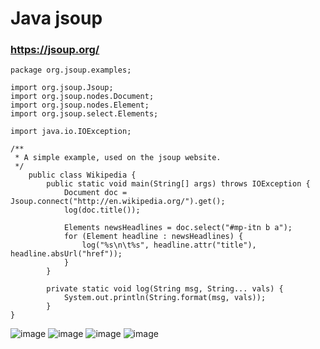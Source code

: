 #  Java jsoup
### https://jsoup.org/
```
package org.jsoup.examples;

import org.jsoup.Jsoup;
import org.jsoup.nodes.Document;
import org.jsoup.nodes.Element;
import org.jsoup.select.Elements;

import java.io.IOException;

/**
 * A simple example, used on the jsoup website.
 */
	public class Wikipedia {
		public static void main(String[] args) throws IOException {
			Document doc = Jsoup.connect("http://en.wikipedia.org/").get();
			log(doc.title());

			Elements newsHeadlines = doc.select("#mp-itn b a");
			for (Element headline : newsHeadlines) {
				log("%s\n\t%s", headline.attr("title"), headline.absUrl("href"));
			}
		}

		private static void log(String msg, String... vals) {
			System.out.println(String.format(msg, vals));
		}
}
```
![image](https://github.com/ChengHan16/Cs4high_4080E036/blob/master/My%20Java/Java%5B108-2%5D/image/jsoup.png)
![image](https://github.com/ChengHan16/Cs4high_4080E036/blob/master/My%20Java/Java%5B108-2%5D/image/jsoup1.png)
![image](https://github.com/ChengHan16/Cs4high_4080E036/blob/master/My%20Java/Java%5B108-2%5D/image/jsoup2.png)
![image](https://github.com/ChengHan16/Cs4high_4080E036/blob/master/My%20Java/Java%5B108-2%5D/image/jsoup3.png)
```
